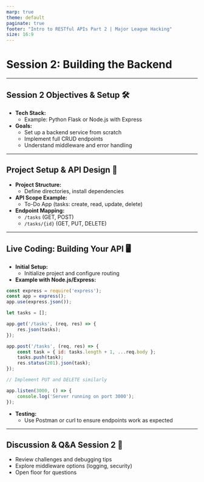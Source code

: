 ```yaml
---
marp: true
theme: default
paginate: true
footer: "Intro to RESTful APIs Part 2 | Major League Hacking"
size: 16:9
---
```


# Session 2: Building the Backend

---

## Session 2 Objectives & Setup 🛠️

- **Tech Stack:**  
  - Example: Python Flask or Node.js with Express
- **Goals:**  
  - Set up a backend service from scratch  
  - Implement full CRUD endpoints  
  - Understand middleware and error handling

---

## Project Setup & API Design 📐

- **Project Structure:**  
  - Define directories, install dependencies  
- **API Scope Example:**  
  - To-Do App (tasks: create, read, update, delete)
- **Endpoint Mapping:**  
  - `/tasks` (GET, POST)  
  - `/tasks/{id}` (GET, PUT, DELETE)

---

## Live Coding: Building Your API 🖥️

- **Initial Setup:**  
  - Initialize project and configure routing  
- **Example with Node.js/Express:**

```javascript
const express = require('express');
const app = express();
app.use(express.json());

let tasks = [];

app.get('/tasks', (req, res) => {
    res.json(tasks);
});

app.post('/tasks', (req, res) => {
    const task = { id: tasks.length + 1, ...req.body };
    tasks.push(task);
    res.status(201).json(task);
});

// Implement PUT and DELETE similarly

app.listen(3000, () => {
    console.log('Server running on port 3000');
});
```

- **Testing:**  
  - Use Postman or curl to ensure endpoints work as expected

---

## Discussion & Q&A Session 2 💬

- Review challenges and debugging tips
- Explore middleware options (logging, security)
- Open floor for questions
